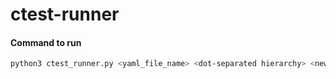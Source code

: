 # ctest-runner

#### Command to run 
```bash
python3 ctest_runner.py <yaml_file_name> <dot-separated hierarchy> <new value> <jest_test_case>
```
